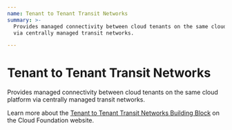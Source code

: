 ```yaml
---
name: Tenant to Tenant Transit Networks
summary: >-
  Provides managed connectivity between cloud tenants on the same cloud platform
  via centrally managed transit networks. 

---
```


# Tenant to Tenant Transit Networks

Provides managed connectivity between cloud tenants on the same cloud platform via centrally managed transit networks. 

Learn more about the [Tenant to Tenant Transit Networks Building Block](https://cloudfoundation.org/maturity-model/service-ecosystem/tenant-to-tenant-transit-networks.html) on the Cloud Foundation website.
